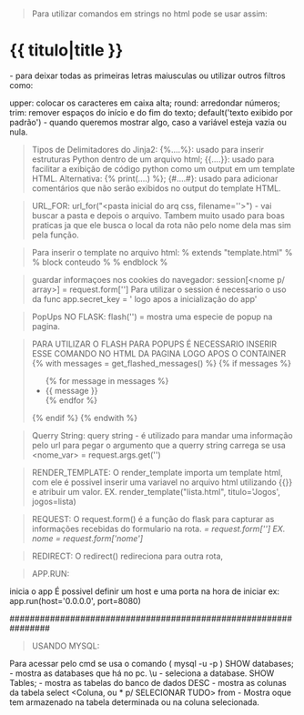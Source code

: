 # <!-- Utiliza o {% for <codigo> %} -->
# <!-- {% endfor %} para fechar o comando -->

> Para utilizar comandos em strings no html pode se usar assim:

<h1>{{  titulo|title  }}</h1> - para deixar todas as primeiras letras maiusculas ou utilizar outros filtros como:

upper: colocar os caracteres em caixa alta;
round: arredondar números;
trim: remover espaços do início e do fim do texto;
default('texto exibido por padrão') - quando queremos mostrar algo, caso a variável esteja vazia ou nula.

> Tipos de Delimitadores do Jinja2:
{%....%}: usado para inserir estruturas Python dentro de um arquivo html;
{{....}}: usado para facilitar a exibição de código python como um output em um template HTML. Alternativa: {% print(....) %};
{#....#}: usado para adicionar comentários que não serão exibidos no output do template HTML.

> URL_FOR:
url_for("<pasta inicial do arq css, filename='<o arquivo a ser encontrado>'>") - vai buscar a pasta e depois o arquivo.
Tambem muito usado para boas praticas ja que ele busca o local da rota não pelo nome dela mas sim pela função.

> Para inserir o template no arquivo html:
% extends "template.html" %
% block conteudo %
    <CODIGO HTML>
% endblock %

> guardar informaçoes nos cookies do navegador:
session[<nome p/ array>] = request.form['<alguma que do html>']
Para utilizar o session é necessario o uso da func app.secret_key = '<name of the key> logo apos a inicialização do app'

> PopUps NO FLASK:
flash('<menssagem>') = mostra uma especie de popup na pagina.

> PARA UTILIZAR O FLASH PARA POPUPS É NECESSARIO INSERIR ESSE COMANDO NO HTML DA PAGINA LOGO APOS O CONTAINER
{% with messages = get_flashed_messages() %}
    {% if messages %} 
        <ul id="messages" class="list-unstyled">
        {% for message in messages %}
            <li class="alert alert-success">{{ message }}</li>
        {% endfor %}
        </ul>
    {% endif %}
{% endwith %}

> Querry String:
query string - é utilizado para mandar uma informação pelo url
para pegar o argumento que a querry string carrega se usa <nome_var> = request.args.get('<nome da QuerryString>')

> RENDER_TEMPLATE:
O render_template importa um template html, com ele é possivel inserir uma variavel no arquivo html utilizando {{<variavel>}} e atribuir um valor.
EX. render_template("lista.html", titulo='Jogos', jogos=lista)

> REQUEST:
O request.form() é a função do flask para capturar as informações recebidas do formulario na rota.
<var> = request.form['<key do formulario>']
EX. nome = request.form['nome']

> REDIRECT:
O redirect(<rota>) redireciona para outra rota,

> APP.RUN:

inicia o app
É possivel definir um host e uma porta na hora de iniciar
ex: app.run(host='0.0.0.0', port=8080)

################################################################
> USANDO MYSQL:

Para acessar pelo cmd se usa o comando ( mysql -u <USER> -p )
SHOW databases; - mostra as databases que há no pc.
\u <DATABASE NAME> - seleciona a database.
SHOW Tables; - mostra as tabelas do banco de dados 
DESC <tabela> - mostra as colunas da tabela
select <Coluna, ou * p/ SELECIONAR TUDO> from <TABELA> - Mostra oque tem armazenado na tabela determinada ou na coluna selecionada.